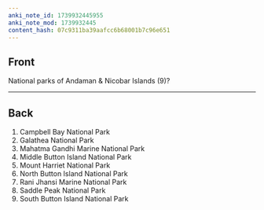 ```yaml
---
anki_note_id: 1739932445955
anki_note_mod: 1739932445
content_hash: 07c9311ba39aafcc6b68001b7c96e651
---
```


## Front

National parks of Andaman & Nicobar Islands (9)?

<hr/>

## Back

1. Campbell Bay National Park  
2. Galathea National Park  
3. Mahatma Gandhi Marine National Park  
4. Middle Button Island National Park  
5. Mount Harriet National Park  
6. North Button Island National Park  
7. Rani Jhansi Marine National Park  
8. Saddle Peak National Park  
9. South Button Island National Park